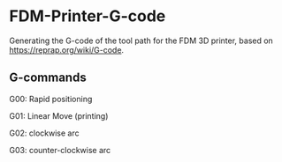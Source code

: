 # FDM-Printer-G-code
Generating the G-code of the tool path for the FDM 3D printer, based on https://reprap.org/wiki/G-code.

## G-commands ##

G00: Rapid positioning 

G01: Linear Move (printing)

G02: clockwise arc

G03: counter-clockwise arc



